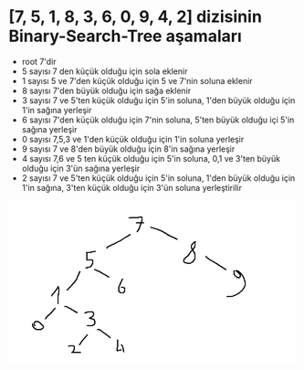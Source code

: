 # [7, 5, 1, 8, 3, 6, 0, 9, 4, 2] dizisinin Binary-Search-Tree aşamaları

* root 7'dir
* 5 sayısı 7 den küçük olduğu için sola eklenir
* 1 sayısı 5 ve 7'den küçük olduğu için 5 ve 7'nin soluna eklenir
* 8 sayısı 7'den büyük olduğu için sağa eklenir
* 3 sayısı 7 ve 5'ten küçük olduğu için 5'in soluna, 1'den büyük olduğu için 1'in sağına yerleşir
* 6 sayısı 7'den küçük olduğu için 7'nin soluna, 5'ten büyük olduğu içi 5'in sağına yerleşir
* 0 sayısı 7,5,3 ve 1'den küçük olduğu için 1'in soluna yerleşir
* 9 sayısı 7 ve 8'den büyük olduğu için 8'in sağına yerleşir
* 4 sayısı 7,6 ve 5 ten küçük olduğu için 5'in soluna, 0,1 ve 3'ten büyük olduğu için 3'ün sağına yerleşir
* 2 sayısı 7 ve 5'ten küçük olduğu için 5'in soluna, 1'den büyük olduğu için 1'in sağına, 3'ten küçük olduğu için 3'ün soluna yerleştirilir

![](https://github.com/arslancannnn/kodluyoruzilkrepo/blob/main/www.patica.dev/veri%20yap%C4%B1lar%C4%B1%20ve%20algoritmalar/binary%20search%20tree.png?raw=true)